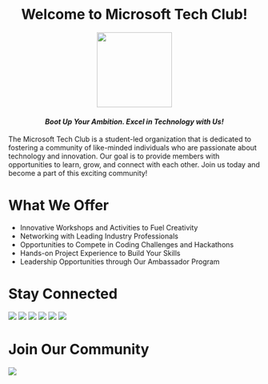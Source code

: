<div align="center"> 
  <br> 
  <h1>Welcome to Microsoft Tech Club!</h1> 
  <img src="https://github.com/user-attachments/assets/032571b4-9226-4834-b33d-f60c520dbd0b" height=150> 
  <h4><em>Boot Up Your Ambition. Excel in Technology with Us!</em></h4> 
</div> 
<p>The Microsoft Tech Club is a student-led organization that is dedicated to fostering a community of like-minded individuals who are passionate about technology and innovation. Our goal is to provide members with opportunities to learn, grow, and connect with each other. Join us today and become a part of this exciting community!</p> 
<div> 
  <h1>What We Offer</h1> 
  <ul> 
    <li>Innovative Workshops and Activities to Fuel Creativity</li> 
    <li>Networking with Leading Industry Professionals</li> 
    <li>Opportunities to Compete in Coding Challenges and Hackathons</li> 
    <li>Hands-on Project Experience to Build Your Skills</li> 
    <li>Leadership Opportunities through Our Ambassador Program</li> 
  </ul> 
</div> 
<div> 
  <h1>Stay Connected</h1> 
  <p align="left"> 
    <a href="https://www.linkedin.com/company/microsoft-tech-club/" target="blank"><img src="https://img.shields.io/badge/LinkedIn-0077B5?style=for-the-badge&logo=linkedin&logoColor=white" /></a> 
    <a href="https://www.instagram.com/mtcbpdc/" target="blank"><img src="https://img.shields.io/badge/Instagram-E4405F?style=for-the-badge&logo=instagram&logoColor=white" /></a> 
    <a href="https://www.threads.net/@mtcbpdc" target="blank"><img src="https://img.shields.io/badge/Threads-000000?style=for-the-badge&logo=threads&logoColor=white" /></a> 
    <a href="https://medium.com/@microsofttechclub" target="blank"><img src="https://img.shields.io/badge/Medium-12100E?style=for-the-badge&logo=medium&logoColor=white" /></a> 
    <a href="https://x.com/mtcbpdc" target="blank"><img src="https://img.shields.io/badge/Twitter-1DA1F2?style=for-the-badge&logo=twitter&logoColor=white" /></a>
    <a href="https://mtcbpdcdubai.github.io/MTC-BITS-Pilani-Dubai-Campus/" target="blank"><img src="https://img.shields.io/badge/Website-000000?style=for-the-badge&logo=About.me&logoColor=white" /></a> 
</div> 
<div> 
  <h1>Join Our Community</h1> 
  <a href="https://mtcbpdcdubai.github.io/MTC-BITS-Pilani-Dubai-Campus/#/membership" target="blank"><img src="https://img.shields.io/badge/Join_Now-28a745?style=for-the-badge&logo=signup&logoColor=white" /></a> 
</div>
<!-- ## Hi there 👋



**Here are some ideas to get you started:**

🙋‍♀️ A short introduction - what is your organization all about?
🌈 Contribution guidelines - how can the community get involved?
👩‍💻 Useful resources - where can the community find your docs? Is there anything else the community should know?
🍿 Fun facts - what does your team eat for breakfast?
🧙 Remember, you can do mighty things with the power of [Markdown](https://docs.github.com/github/writing-on-github/getting-started-with-writing-and-formatting-on-github/basic-writing-and-formatting-syntax)
-->
